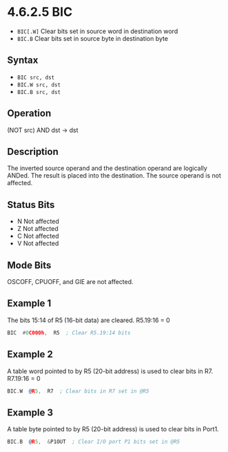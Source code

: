 # 4.6.2.5 BIC

- `BIC[.W]` Clear bits set in source word in destination word
- `BIC.B` Clear bits set in source byte in destination byte

## Syntax

- `BIC src, dst`
- `BIC.W src, dst`
- `BIC.B src, dst`

## Operation

(NOT src) AND dst → dst

## Description

The inverted source operand and the destination operand are logically
ANDed. The result is placed into the destination. The source operand is not affected.

## Status Bits

- N Not affected
- Z Not affected
- C Not affected
- V Not affected

## Mode Bits

OSCOFF, CPUOFF, and GIE are not affected.

## Example 1

The bits 15:14 of R5 (16-bit data) are cleared. R5.19:16 = 0

```asm
BIC  #0C000h,  R5  ; Clear R5.19:14 bits
```

## Example 2

A table word pointed to by R5 (20-bit address) is used to clear bits in R7. R7.19:16 = 0

```asm
BIC.W  @R5,  R7  ; Clear bits in R7 set in @R5
```

## Example 3

A table byte pointed to by R5 (20-bit address) is used to clear bits in Port1.

```asm
BIC.B  @R5,  &P1OUT  ; Clear I/O port P1 bits set in @R5
```
